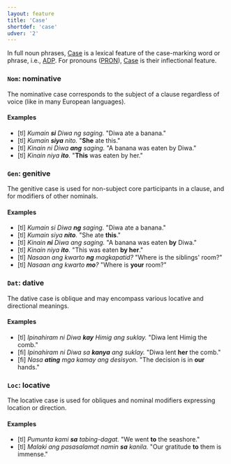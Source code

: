 ```yaml
---
layout: feature
title: 'Case'
shortdef: 'case'
udver: '2'
---
```


In full noun phrases, [Case]() is a lexical feature of the case-marking word or phrase, i.e., [ADP](). For pronouns ([PRON]()), [Case]() is their inflectional feature.

### <a name="Nom">`Nom`</a>: nominative

The nominative case corresponds to the subject of a clause regardless of voice (like in many European languages).

#### Examples

* [tl] _Kumain <b>si</b> Diwa ng saging._ "Diwa ate a banana."
* [tl] _Kumain <b>siya</b> nito._ "<b>She</b> ate this."
* [tl] _Kinain ni Diwa <b>ang</b> saging._ "A banana was eaten by Diwa."
* [tl] _Kinain niya <b>ito</b>._ "<b>This</b> was eaten by her."

### <a name="Gen">`Gen`</a>: genitive

The genitive case is used for non-subject core participants in a clause, and for modifiers of other nominals.

#### Examples

* [tl] _Kumain si Diwa <b>ng</b> saging._ "Diwa ate a banana."
* [tl] _Kumain siya <b>nito</b>._ "She ate <b>this</b>."
* [tl] _Kinain <b>ni</b> Diwa ang saging._ "A banana was eaten <b>by</b> Diwa."
* [tl] _Kinain </b>niya</b> <b>ito</b>._ "This was eaten <b>by her</b>."
* [tl] _Nasaan ang kwarto <b>ng</b> magkapatid?_ "Where is the siblings' room?"
* [tl] _Nasaan ang kwarto <b>mo</b>?_ "Where is <b>your</b> room?"

### <a name="Dat">`Dat`</a>: dative

The dative case is oblique and may encompass various locative and directional meanings.

#### Examples

* [tl] _Ipinahiram ni Diwa <b>kay</b> Himig ang suklay._ "Diwa lent Himig the comb."
* [fi] _Ipinahiram ni Diwa sa <b>kanya</b> ang suklay._ "Diwa lent <b>her</b> the comb."
* [fi] _Nasa <b>ating</b> mga kamay ang desisyon._ "The decision is in <b>our</b> hands."

### <a name="Loc">`Loc`</a>: locative

The locative case is used for obliques and nominal modifiers expressing location or direction.

#### Examples

* [tl] _Pumunta kami <b>sa</b> tabing-dagat._ "We went <b>to</b> the seashore."
* [tl] _Malaki ang pasasalamat namin <b>sa</b> kanila._ "Our gratitude <b>to</b> them is immense."
